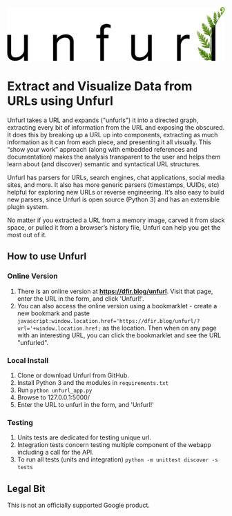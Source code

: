 ![Unfurl Logo](/static/unfurl.png)

# Extract and Visualize Data from URLs using Unfurl
Unfurl takes a URL and expands ("unfurls") it into a directed graph, extracting every bit of information from the URL and 
exposing the obscured. It does this by breaking up a URL up into components, extracting as much information as it can from 
each piece, and presenting it all visually. This “show your work” approach (along with embedded references and documentation) 
makes the analysis transparent to the user and helps them learn about (and discover) semantic and syntactical URL structures.

Unfurl has parsers for URLs, search engines, chat applications, social media sites, and more. It also has more generic parsers 
(timestamps, UUIDs, etc) helpful for exploring new URLs or reverse engineering. It’s also easy to build new parsers, since 
Unfurl is open source (Python 3) and has an extensible plugin system.

No matter if you extracted a URL from a memory image, carved it from slack space, or pulled it from a browser’s history file, 
Unfurl can help you get the most out of it. 

## How to use Unfurl

### Online Version

1. There is an online version at **https://dfir.blog/unfurl**. Visit that page, enter the URL in the form, and 
click 'Unfurl!'. 
2. You can also access the online version using a bookmarklet - create a new bookmark and paste 
`javascript:window.location.href='https://dfir.blog/unfurl/?url='+window.location.href;` as the location. Then when on any
page with an interesting URL, you can click the bookmarklet and see the URL "unfurled".

### Local Install

1. Clone or download Unfurl from GitHub.
1. Install Python 3 and the modules in `requirements.txt`
1. Run `python unfurl_app.py`
1. Browse to 127.0.0.1:5000/
1. Enter the URL to unfurl in the form, and 'Unfurl!'

### Testing 

1. Units tests are dedicated for testing unique url.
1. Integration tests concern testing multiple component of the webapp including a call for the API.
1. To run all tests (units and integration) ``python -m unittest discover -s tests``

## Legal Bit
This is not an officially supported Google product.
